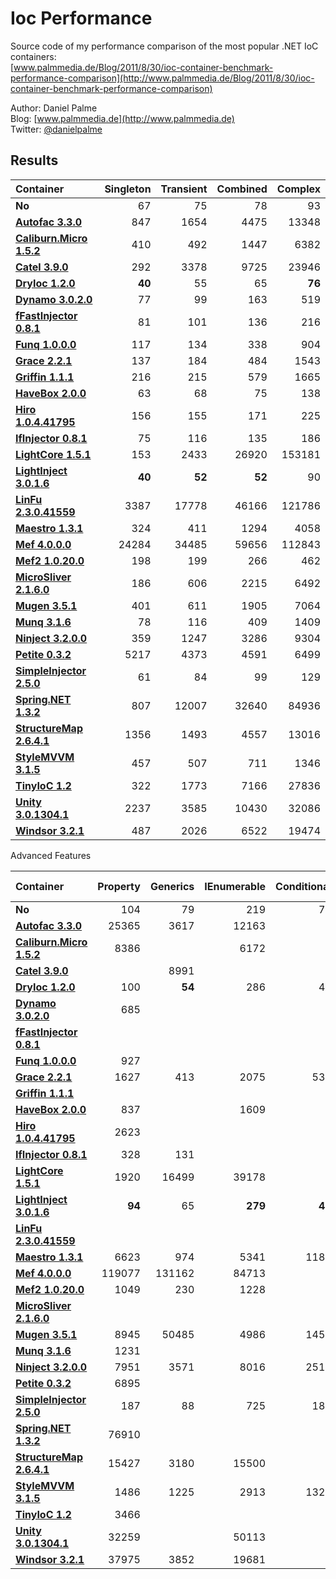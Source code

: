 Ioc Performance
===============

Source code of my performance comparison of the most popular .NET IoC containers:  
[www.palmmedia.de/Blog/2011/8/30/ioc-container-benchmark-performance-comparison](http://www.palmmedia.de/Blog/2011/8/30/ioc-container-benchmark-performance-comparison)

Author: Daniel Palme  
Blog: [www.palmmedia.de](http://www.palmmedia.de)  
Twitter: [@danielpalme](http://twitter.com/danielpalme)  

Results
-------
|**Container**|**Singleton**|**Transient**|**Combined**|**Complex**|
|:------------|------------:|------------:|-----------:|----------:|
|**No**|67|75|78|93|
|**[Autofac 3.3.0](https://github.com/autofac/Autofac)**|847|1654|4475|13348|
|**[Caliburn.Micro 1.5.2](https://caliburnmicro.codeplex.com)**|410|492|1447|6382|
|**[Catel 3.9.0](http://www.catelproject.com)**|292|3378|9725|23946|
|**[DryIoc 1.2.0](https://bitbucket.org/dadhi/dryioc)**|**40**|55|65|**76**|
|**[Dynamo 3.0.2.0](http://www.dynamoioc.com)**|77|99|163|519|
|**[fFastInjector 0.8.1](https://ffastinjector.codeplex.com)**|81|101|136|216|
|**[Funq 1.0.0.0](https://funq.codeplex.com)**|117|134|338|904|
|**[Grace 2.2.1](https://github.com/ipjohnson/Grace)**|137|184|484|1543|
|**[Griffin 1.1.1](https://github.com/jgauffin/griffin.container)**|216|215|579|1665|
|**[HaveBox 2.0.0](https://bitbucket.org/Have/havebox)**|63|68|75|138|
|**[Hiro 1.0.4.41795](https://github.com/philiplaureano/Hiro)**|156|155|171|225|
|**[IfInjector 0.8.1](https://github.com/iamahern/IfInjector)**|75|116|135|186|
|**[LightCore 1.5.1](http://www.lightcore.ch)**|153|2433|26920|153181|
|**[LightInject 3.0.1.6](https://github.com/seesharper/LightInject)**|**40**|**52**|**52**|90|
|**[LinFu 2.3.0.41559](https://github.com/philiplaureano/LinFu)**|3387|17778|46166|121786|
|**[Maestro 1.3.1](https://github.com/JonasSamuelsson/Maestro)**|324|411|1294|4058|
|**[Mef 4.0.0.0](https://mef.codeplex.com)**|24284|34485|59656|112843|
|**[Mef2 1.0.20.0](https://blogs.msdn.com/b/bclteam/p/composition.aspx)**|198|199|266|462|
|**[MicroSliver 2.1.6.0](https://microsliver.codeplex.com)**|186|606|2215|6492|
|**[Mugen 3.5.1](http://mugeninjection.codeplex.com)**|401|611|1905|7064|
|**[Munq 3.1.6](http://munq.codeplex.com)**|78|116|409|1409|
|**[Ninject 3.2.0.0](http://ninject.org)**|359|1247|3286|9304|
|**[Petite 0.3.2](https://github.com/andlju/Petite)**|5217|4373|4591|6499|
|**[SimpleInjector 2.5.0](https://simpleinjector.org)**|61|84|99|129|
|**[Spring.NET 1.3.2](http://www.springframework.net/)**|807|12007|32640|84936|
|**[StructureMap 2.6.4.1](http://structuremap.net/structuremap)**|1356|1493|4557|13016|
|**[StyleMVVM 3.1.5](https://stylemvvm.codeplex.com)**|457|507|711|1346|
|**[TinyIoC 1.2](https://github.com/grumpydev/TinyIoC)**|322|1773|7166|27836|
|**[Unity 3.0.1304.1](http://msdn.microsoft.com/unity)**|2237|3585|10430|32086|
|**[Windsor 3.2.1](http://castleproject.org)**|487|2026|6522|19474|

Advanced Features

|**Container**|**Property**|**Generics**|**IEnumerable**|**Conditional**|**Child Container**|**Interception**|
|:------------|-----------:|-----------:|--------------:|--------------:|------------------:|---------------:|
|**No**|104|79|219|74|490|67|
|**[Autofac 3.3.0](https://github.com/autofac/Autofac)**|25365|3617|12163||67530|30594|
|**[Caliburn.Micro 1.5.2](https://caliburnmicro.codeplex.com)**|8386||6172||||
|**[Catel 3.9.0](http://www.catelproject.com)**||8991||||3283|
|**[DryIoc 1.2.0](https://bitbucket.org/dadhi/dryioc)**|100|**54**|286|48|||
|**[Dynamo 3.0.2.0](http://www.dynamoioc.com)**|685||||||
|**[fFastInjector 0.8.1](https://ffastinjector.codeplex.com)**|||||||
|**[Funq 1.0.0.0](https://funq.codeplex.com)**|927||||||
|**[Grace 2.2.1](https://github.com/ipjohnson/Grace)**|1627|413|2075|533|8950|6255|
|**[Griffin 1.1.1](https://github.com/jgauffin/griffin.container)**|||||||
|**[HaveBox 2.0.0](https://bitbucket.org/Have/havebox)**|837||1609|||**642**|
|**[Hiro 1.0.4.41795](https://github.com/philiplaureano/Hiro)**|2623||||||
|**[IfInjector 0.8.1](https://github.com/iamahern/IfInjector)**|328|131|||||
|**[LightCore 1.5.1](http://www.lightcore.ch)**|1920|16499|39178||||
|**[LightInject 3.0.1.6](https://github.com/seesharper/LightInject)**|**94**|65|**279**|**46**||1193|
|**[LinFu 2.3.0.41559](https://github.com/philiplaureano/LinFu)**|||||||
|**[Maestro 1.3.1](https://github.com/JonasSamuelsson/Maestro)**|6623|974|5341|1183|15840070|7502|
|**[Mef 4.0.0.0](https://mef.codeplex.com)**|119077|131162|84713||||
|**[Mef2 1.0.20.0](https://blogs.msdn.com/b/bclteam/p/composition.aspx)**|1049|230|1228||||
|**[MicroSliver 2.1.6.0](https://microsliver.codeplex.com)**|||||||
|**[Mugen 3.5.1](http://mugeninjection.codeplex.com)**|8945|50485|4986|1459|467600|15326|
|**[Munq 3.1.6](http://munq.codeplex.com)**|1231||||||
|**[Ninject 3.2.0.0](http://ninject.org)**|7951|3571|8016|2518|1661020|2115|
|**[Petite 0.3.2](https://github.com/andlju/Petite)**|6895||||||
|**[SimpleInjector 2.5.0](https://simpleinjector.org)**|187|88|725|186|**510**|8799|
|**[Spring.NET 1.3.2](http://www.springframework.net/)**|76910|||||54140|
|**[StructureMap 2.6.4.1](http://structuremap.net/structuremap)**|15427|3180|15500||519940|8699|
|**[StyleMVVM 3.1.5](https://stylemvvm.codeplex.com)**|1486|1225|2913|1322|||
|**[TinyIoC 1.2](https://github.com/grumpydev/TinyIoC)**|3466||||11690||
|**[Unity 3.0.1304.1](http://msdn.microsoft.com/unity)**|32259||50113||31270|94388|
|**[Windsor 3.2.1](http://castleproject.org)**|37975|3852|19681||222820|16522|
